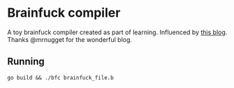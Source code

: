 # Brainfuck compiler

A toy brainfuck compiler created as part of learning. Influenced by [this blog](https://thorstenball.com/blog/2017/01/04/a-virtual-brainfuck-machine-in-go/).
Thanks @mrnugget for the wonderful blog.

## Running

```
go build && ./bfc brainfuck_file.b
```
